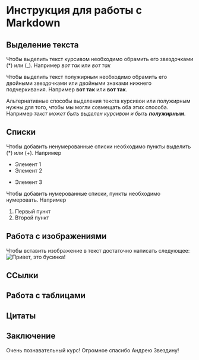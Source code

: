 # Инструкция для работы с Markdown

## Выделение текста

Чтобы выделить текст курсивом необходимо обрамить его звездочками (*) или (_). Например *вот так* или _вот так_

Чтобы выделить текст полужирным необходимо обрамить его двойными звездочками или двойными знаками нижнего подчеркивания. Например **вот так** или __вот так__.

Альтернативные способы выделения текста курсивои или полужирным нужны для того, чтобы мы могли совмещать оба этих способа. Например _текст может быть выделен курсивом и быть **полужирным**_.

## Списки

Чтобы добавить ненумерованные списки необходимо пункты выделить (*) или (+). Например

* Элемент 1
* Элемент 2
+ Элемент 3

Чтобы добавить нумерованные списки, пункты необходимо нумеровать. Например

1. Первый пункт
2. Второй пункт

## Работа с изображениями

Чтобы вставить изображение в текст достаточно написать следующее: 
![Привет, это бусинка!](Businka.jpg)

## ССылки

## Работа с таблицами

## Цитаты

## Заключение

Очень познавательный курс! Огромное спасибо Андрею Звездину!
